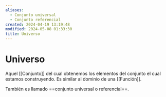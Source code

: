 ```yaml
---
aliases:
  - Conjunto universal
  - Conjunto referencial
created: 2024-04-19 13:19:48
modified: 2024-05-08 01:33:30
title: Universo
---
```


# Universo

Aquel [[Conjunto]] del cual obtenemos los elementos del conjunto el cual estamos construyendo. Es similar al dominio de una [[Función]].

También es llamado ==conjunto universal o referencial==.
